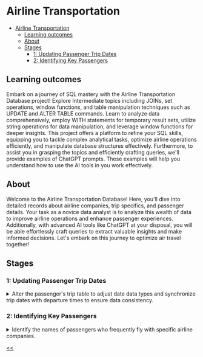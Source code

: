 # Airline Transportation

- [Airline Transportation](#airline-transportation)
  - [Learning outcomes](#learning-outcomes)
  - [About](#about)
  - [Stages](#stages)
    - [1: Updating Passenger Trip Dates](#1-updating-passenger-trip-dates)
    - [2: Identifying Key Passengers](#2-identifying-key-passengers)

## Learning outcomes
Embark on a journey of SQL mastery with the Airline Transportation Database project! Explore Intermediate topics including JOINs, set operations, window functions, and table manipulation techniques such as UPDATE and ALTER TABLE commands. Learn to analyze data comprehensively, employ WITH statements for temporary result sets, utilize string operations for data manipulation, and leverage window functions for deeper insights. This project offers a platform to refine your SQL skills, equipping you to tackle complex analytical tasks, optimize airline operations efficiently, and manipulate database structures effectively. Furthermore, to assist you in grasping the topics and efficiently crafting queries, we'll provide examples of ChatGPT prompts. These examples will help you understand how to use the AI tools in you work effectively.

## About
Welcome to the Airline Transportation Database! Here, you'll dive into detailed records about airline companies, trip specifics, and passenger details. Your task as a novice data analyst is to analyze this wealth of data to improve airline operations and enhance passenger experiences. Additionally, with advanced AI tools like ChatGPT at your disposal, you will be able effortlessly craft queries to extract valuable insights and make informed decisions. Let's embark on this journey to optimize air travel together!

## Stages
### 1: Updating Passenger Trip Dates 
<details>
<summary>Alter the passenger's trip table to adjust date data types and synchronize trip dates with departure times to ensure data consistency.</summary>

#### 1.1 Description
As a new data analyst, you're just getting started with the air transportation database. This stage helps you clean up dates and match trip dates with departure times, making the data neat and ready for analysis as you move forward.

#### 1.2 Objectives
- ALTER TABLE the `Pass_in_trip` to change the data type of the `trip_date` column from `DATETIME` to `DATE` for consistency.

- Then, `UPDATE` the `trip_date` in `Pass_in_trip` to adapt it to the new datatype, meaning that you need to change all column values from `DATETIME`("'2024-02-23 00:00:00'") to only `DATE`("2024-02-23").

- Verify the changes by selecting all columns from the updated rows in updated the `Pass_in_trip` table.

- Making multiple queries is allowed.

##### ChatGPT prompts that help to write the query
- How would you modify the data type of a column in a database table to ensure consistency? Consider the scenario where you need to change the data type of a column from one type to another for better alignment across the database.

- Now, assuming you've altered the structure of a database table, how would you use the UPDATE function to modify specific column values, ensuring they align with the new data type?

- After making structural changes to a database table and updating specific column values, how would you verify that the changes were applied correctly? Consider the approach to select and examine the affected rows to ensure the integrity of the data

Take a look at the following database structure:

![database structure](./db.png)

##### Explanation of the database:
The *`Airline Transportation Database`* encompasses four main tables: `Airline_Company,` `Trip,` `Passenger,` and `Pass_in_trip`. It facilitates the management of airline operations, storing critical information about airline companies, flights, passengers, and trip details.

In-depth details of each table are as follows:

`Airline_company`**: Serves as a repository for airline company information, providing a unique identifier for each company along with their respective names.
- `ID_comp`: Primary key representing the unique identifier for each airline company.
- `company_name`: Stores the name of the airline company, enabling identification and association with flight operations.

`Trip`**: Contains detailed information about each flight trip.
- `trip_no`: Primary key serving as a unique identifier for each flight trip.
- `ID_comp`: Foreign key referencing the `ID_comp` in the `Airline_Company` table, establishing a relationship between flights and airline companies.
- `plane_type`: Records the type of aircraft used for the flight.
- `town_from`: Indicates the departure city of the flight.
- `town_to`: Specifies the arrival city of the flight.
- `time_out`: Stores the departure time of the flight.
- `time_in`: Records the arrival time of the flight.

`Passenger`**: Maintains records of individual passengers.
- `ID_psg`: Primary key representing the unique identifier for each passenger.
- `passenger_name`: Stores the name of the passenger, facilitating passenger identification and management.

`Pass_in_trip`**: Serves as a bridge between passengers and trip details.
- `trip_no`: Foreign key referencing the `trip_no` in the Trip table, establishing a relationship between passengers and flights.
- `trip_date`: Records the date of the trip, allowing for chronological organization of passenger-trip associations.
- `ID_psg`: Foreign key referencing the `ID_psg` in the Passenger table, associating passengers with specific trips.
- `seat_number`: Indicates the seat number occupied by the passenger during the trip, providing seating information for passenger tracking and flight organization.

Additional information and rules to consider:
- flights operate daily, and the flight duration of any flight is less than a day; `town_from` <> `town_to`.
- time and date in the `time_out` and `time_in` are taken into account relative to one-time zone.
- `time_out` and `time_in` times are indicated accurate to the minute.
- `passenger_namemay` have namesakes (same name field values).
- the `seat_number` in the cabin is a number with a letter; the number determines the number of the row in the range from 01 to 99, and the letter (a – d) – the place in the row from left to right in alphabetical order.

** *Table names are case-sensitive*.

Click on the [link](https://cogniterra.org/media/attachments/lesson/38148/Database.sql) to download the SQL query for creating the database.

#### 1.3 Examples
*Pass_in_trip Table Example*:

trip_no|trip_date|ID_psg|seat_number
:-:|:-:|:-:|:-:
1|2024-02-23 00:00:00|1|01A
1|2024-02-23 00:00:00|2|21B
2|2024-02-24 00:00:00|1|30D
2|2024-02-24 00:00:00|2|05C
2|2024-02-24 00:00:00|3|86A

From the data presented in the table above, it can be seen that the datatype of the `trip_date` is the `DATETIME` for example '2024-02-23 00:00:00'. The task is to change the `DATETIME` datatype of the column to the `DATE` datatype and then correspondingly the values of this column change from *`DATETIME`*:*2024-02-23 00:00:00* to *`DATE`*:*2024-02-23*.

The final query output after selecting changed rows with all columns from the `Pass_in_trip` table looks like this:

trip_no|trip_date|ID_psg|seat_number
:-:|:-:|:-:|:-:
1|2024-02-23|1|01A
1|2024-02-23|2|21B
2|2024-02-24|1|30D
2|2024-02-24|2|05C
2|2024-02-24|3|86A

From the output above, it can be seen that all columns from updated rows were selected.

##### Query template:
```sql
ALTER TABLE Pass_in_trip ...;

UPDATE Pass_in_trip ...;

SELECT * ...;
```
[solution](./s01.sql)

</details>

### 2: Identifying Key Passengers
<details>
<summary>Identify the names of passengers who frequently fly with specific airline companies.</summary>

#### 2.1 Description
In this stage as a data analyst, your task is to identify passengers who frequently fly with specific airline companies. By analyzing database records, you'll pinpoint passengers who have flown multiple times with particular airlines. This insight aids airlines in tailoring services to meet the needs of loyal customers.

#### 2.2 Objectives
- Combine passenger flight data from the `Passenger`, `Pass_in_trip`, `Trip`, and `Airline_company` tables to create an overview of frequent flyers with specific airlines.
- Output the `passenger_name`, `COUNT` of the passenger's number of flights on a specific airline company as `num_flights`, and airline `company_name`.
- To be listed as a frequent flyer the `num_flights` must be at least more than 1.
- Utilize the `JOIN` function effectively to combine multiple tables accurately.
- Use the `GROUP BY` function to combine according to the `passneger_name` and `company_name`
- The column order is essential.

##### ChatGPT promts that help to write the query
- Consider a scenario where you need to analyze flight data to identify frequent flyers with specific airlines. How would you effectively merge data from multiple sources using SQL JOINs to gather all the necessary information for analysis?
- Once you've combined the relevant data, how would you use SQL aggregation functions to calculate the number of flights each individual has taken with a particular airline? Think about how you would organize the data to facilitate this calculation.
- To identify frequent flyers accurately, you'll need to filter the results based on certain conditions. How would you utilize SQL clauses to ensure that only individuals who meet the criteria for being frequent flyers are included in the final analysis?

#### 2.3 Examples
*Airline_company Table Example*:
ID_comp|company_name
-|-
1|Delta Airlines
2|American Airlines

*Passenger Table Example*:
ID_psg|passenger_name
-|-
1|John Smith
2|Mary Johnson
3|James Williams

*Trip Table Example*:
trip_no|ID_comp|plane_type|town_from|town_to|time_out|time_in
-|-|-|-|-|-|-
1|1|Boeing 737|Chicago|Miami|2024-02-23 08:00:00|2024-02-23 18:45:00
2|2|Airbus A320|New York|Boston|2024-02-24 23:00:00|2024-02-25 08:00:00

*Pass_in_trip Table Example*:
trip_no|trip_date|ID_psg|seat_number
-|-|-|-
1|2024-02-23 00:00:00|1|01A
1|2024-02-23 00:00:00|1|21B
2|2024-02-24 00:00:00|2|30D
2|2024-02-24 00:00:00|2|05C
2|2024-02-24 00:00:00|3|86A

From the data presented in the table above, it is evident that `passenger_name`: **John Smith** with the `ID_psg`: **1** exists in the `Pass_in_trip` table 2 times. In both cases it aligned to the `trip_no`: **1**, consequently that `trip_no` in the Trip table aligned to the `ID_comp`: **1** which has the `company_name`: **Delta Airlines** in the `Airline_company` table.

The output table, after identifying the `passenger_name` having `num_flights` at least 1 on the specific airline companies :

MySQL Query Output

passenger_name|num_flights|company_name
-|-|-
John Smith|2|Delta Airlines
Mary Johnson|2|American Airlines

*From the output above, it can be seen that the order of the columns is* `passenger_name` -> `num_flights` -> `company_name`

##### Query template:
```sql
SELECT
   p.passenger_name, ...;
```

[solution](./s02.sql)

</details>

[<<](../../../README.md)
<!--
:%s/\(Sample \(Input\|Output\) \d:\)\n\(.*\)/```\r\r**\1**\r```\3/gc
### 0:
<details>
<summary></summary>

#### 0.1 Description

#### 0.2 Objectives

##### ChatGPT promts that help to write the query

#### 0.3 Examples

[solution](./s00.sql)

</details>

-->

